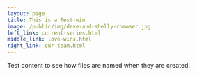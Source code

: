 ```yaml
---
layout: page
title: This is a Test-win
image: /public/img/dave-and-shelly-romoser.jpg
left_link: current-series.html
middle_link: love-wins.html
right_link: our-team.html
---
```

Test content to see how files are named when they are created.
